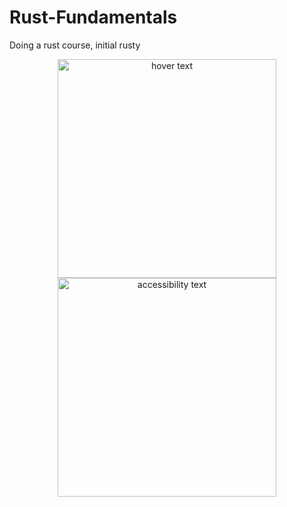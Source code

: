 # Rust-Fundamentals
Doing a rust course, initial rusty


<p align="center">
  <img src="your_relative_path_here" width="350" title="hover text">
  <img src="https://www.google.com/url?sa=i&url=https%3A%2F%2Fithelp.ithome.com.tw%2Farticles%2F10219498&psig=AOvVaw2EPXnkcMjIBY0IOa8z4N3-&ust=1680748655646000&source=images&cd=vfe&ved=0CBAQjRxqFwoTCNCFnObakf4CFQAAAAAdAAAAABAE" width="350" alt="accessibility text">
</p>
